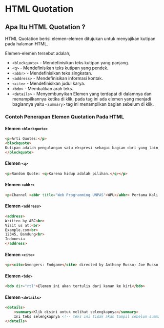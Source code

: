 # HTML Quotation

## Apa Itu HTML Quotation ?

HTML Quotation berisi elemen-elemen ditujukan untuk menyajikan kutipan pada halaman HTML.

Elemen-elemen tersebut adalah,

- `<blockquote>` - Mendefinisikan teks kutipan yang panjang.
- `<q>` - Mendefinisikan teks kutipan yang pendek.
- `<abbr>` - Mendefinisikan teks singkatan.
- `<address>` - Mendefinisikan informasi kontak.
- `<cite>` - Mendefinisikan judul karya.
- `<bdo>` - Membalikan arah teks.
- `<details>` - Menyembunyikan Elemen yang terdapat di dalamnya dan menampilkannya ketika di klik, pada tag ini ada elemen yang menjadi bagiannya yaitu `<summary>` tag ini menampilkan bagian sebelum di klik.

### Contoh Penerapan Elemen Quotation Pada HTML

#### Elemen `<blockquote>`

```html
<p>Arti Quotes:</p>
<blockquote>
Kutipan adalah pengulangan satu ekspresi sebagai bagian dari yang lain, terutama ketika ekspresi yang dikutip itu terkenal atau secara tersurat dihubungkan dengan kutipan ke sumber yang asli, dan ditandai oleh tanda kutip.
</blockquote>
```

#### Elemen `<q>`

```html
<p>Random Quote: <q>Karena hidup adalah pilihan.</q></p>
```

#### Elemen `<abbr>`

```html
<p>Channel <abbr title="Web Programming UNPAS">WPU</abbr> Pertama Kali merilis video pada 29 Januari 2015</p>
```

#### Elemen `<address>`

```html
<address>
Written by ABC<br>
Visit us at:<br>
Example.com<br>
12345, Bandung<br>
Indonesia
</address>
```

#### Elemen `<cite>`

```html
<p><cite>Avengers: Endgame</cite> directed by Anthony Russo; Joe Russo. Release in 2019.</p>
```

#### Elemen `<bdo>`

```html
<bdo dir="rtl">Elemen ini akan tertulis dari kanan ke kiri</bdo>
```

#### Elemen `<details>`
```html
<details>
    <summary>Klik disini untuk melihat selengkapnya</summary>
    Ini teks selengkapnya <!-- teks ini tidak akan tampil sebelum summary-nya di klik -->
</details>